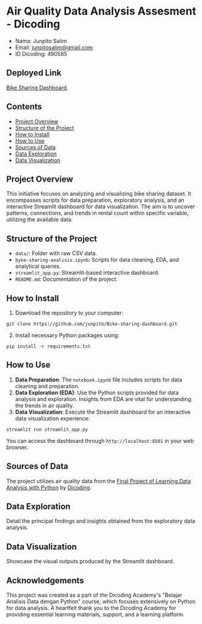 # Air Quality Data Analysis Assesment - Dicoding
- Nama: Junpito Salim
- Email: junpitosalim@gmail.com
- ID Dicoding: 490585

## Deployed Link
[Bike Sharing Dashboard](https://www.kaggle.com/datasets/lakshmi25npathi/bike-sharing-dataset/data).

## Contents
- [Project Overview](#project-overview)
- [Structure of the Project](#structure-of-the-project)
- [How to Install](#how-to-install)
- [How to Use](#how-to-use)
- [Sources of Data](#sources-of-data)
- [Data Exploration](#data-exploration)
- [Data Visualization](#data-visualization)

## Project Overview
This initiative focuses on analyzing and visualizing bike sharing dataset. It encompasses scripts for data preparation, exploratory analysis, and an interactive Streamlit dashboard for data visualization. The aim is to uncover patterns, connections, and trends in rental count within specific variable, utilizing the available data.

## Structure of the Project
- `data/`: Folder with raw CSV data.
- `byke-sharing-analisis.ipynb`: Scripts for data cleaning, EDA, and analytical queries.
- `streamlit_app.py`: Streamlit-based interactive dashboard.
- `README.md`: Documentation of the project.

## How to Install
1. Download the repository to your computer:
```
git clone https://github.com/junpito/Bike-sharing-dashboard.git
```
2. Install necessary Python packages using:
```
pip install -r requirements.txt
```

## How to Use
1. **Data Preparation**: The `notebook.ipynb` file includes scripts for data cleaning and preparation.
2. **Data Exploration (EDA)**: Use the Python scripts provided for data analysis and exploration. Insights from EDA are vital for understanding the trends in air quality.
3. **Data Visualization**: Execute the Streamlit dashboard for an interactive data visualization experience:

```
streamlit run streamlit_app.py
```
You can access the dashboard through `http://localhost:8501` in your web browser.

## Sources of Data
The project utilizes air quality data from the [Final Project of Learning Data Analysis with Python](https://www.kaggle.com/datasets/lakshmi25npathi/bike-sharing-dataset/data) by [Dicoding](https://www.dicoding.com/).

## Data Exploration
Detail the principal findings and insights obtained from the exploratory data analysis.

## Data Visualization
Showcase the visual outputs produced by the Streamlit dashboard.

## Acknowledgements
This project was created as a part of the Dicoding Academy's "Belajar Analisis Data dengan Python" course, which focuses extensively on Python for data analysis. A heartfelt thank you to the Dicoding Academy for providing essential learning materials, support, and a learning platform.
